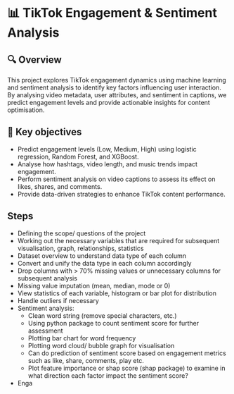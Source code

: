 # 📊 TikTok Engagement & Sentiment Analysis

## 🔍 Overview
This project explores TikTok engagement dynamics using machine learning and sentiment analysis to identify key factors influencing user interaction. By analysing video metadata, user attributes, and sentiment in captions, we predict engagement levels and provide actionable insights for content optimisation.

## 🎯 Key objectives
- Predict engagement levels (Low, Medium, High) using logistic regression, Random Forest, and XGBoost.
- Analyse how hashtags, video length, and music trends impact engagement.
- Perform sentiment analysis on video captions to assess its effect on likes, shares, and comments.
- Provide data-driven strategies to enhance TikTok content performance.

## Steps
- Defining the scope/ questions of the project
- Working out the necessary variables that are required for subsequent visualisation, graph, relationships, statistics
- Dataset overview to understand data type of each column
- Convert and unify the data type in each column accordingly
- Drop columns with > 70% missing values or unnecessary columns for subsequent analysis
- Missing value imputation (mean, median, mode or 0)
- View statistics of each variable, histogram or bar plot for distribution
- Handle outliers if necessary
- Sentiment analysis:  
    + Clean word string (remove special characters, etc.)
    + Using python package to count sentiment score for further assessment
    + Plotting bar chart for word frequency
    + Plotting word cloud/ bubble graph for visualisation
    + Can do prediction of sentiment score based on engagement metrics such as like, share, comments, play etc.
    + Plot feature importance or shap score (shap package) to examine in what direction each factor impact the sentiment score?
- Enga
